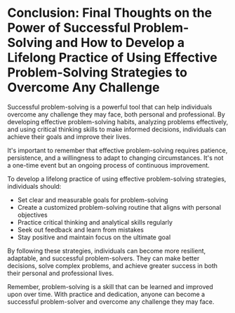 Conclusion: Final Thoughts on the Power of Successful Problem-Solving and How to Develop a Lifelong Practice of Using Effective Problem-Solving Strategies to Overcome Any Challenge
====================================================================================================================================================================================

Successful problem-solving is a powerful tool that can help individuals overcome any challenge they may face, both personal and professional. By developing effective problem-solving habits, analyzing problems effectively, and using critical thinking skills to make informed decisions, individuals can achieve their goals and improve their lives.

It's important to remember that effective problem-solving requires patience, persistence, and a willingness to adapt to changing circumstances. It's not a one-time event but an ongoing process of continuous improvement.

To develop a lifelong practice of using effective problem-solving strategies, individuals should:

* Set clear and measurable goals for problem-solving
* Create a customized problem-solving routine that aligns with personal objectives
* Practice critical thinking and analytical skills regularly
* Seek out feedback and learn from mistakes
* Stay positive and maintain focus on the ultimate goal

By following these strategies, individuals can become more resilient, adaptable, and successful problem-solvers. They can make better decisions, solve complex problems, and achieve greater success in both their personal and professional lives.

Remember, problem-solving is a skill that can be learned and improved upon over time. With practice and dedication, anyone can become a successful problem-solver and overcome any challenge they may face.
